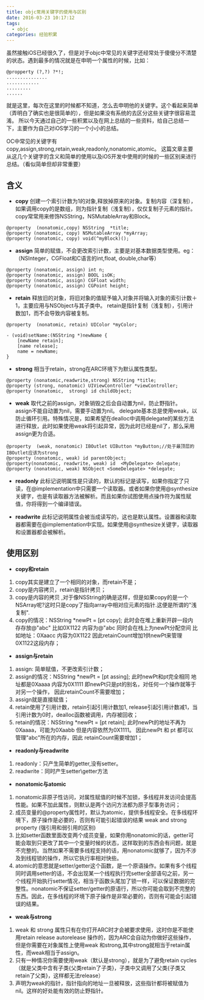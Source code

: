 ```yaml
---
title: objc常用关键字的使用与区别
date: 2016-03-23 10:17:12
tags:
  - objc
categories: 经验积累
---
```


虽然接触iOS已经很久了，但是对于objc中常见的关键字还经常处于傻傻分不清楚的状态。遇到最多的情况就是在申明一个属性的时候，比如：
``` objc
@propperty (?,?) ?*!;
...............
............
.........
......
```
就是这里，每次在这里的时候都不知道，怎么去申明他的关键字。这个看起来简单（弄明白了确实也是很简单的），但是如果没有系统的去区分这些关键字很容易混淆。
所以今天通过自己的一些积累以及在网上总结的一些资料，给自己总结一下，主要作为自己对iOS学习的一个小小的总结。

OC中常见的关键字有copy,assign,strong,retain,weak,readonly,nonatomic,atomic。
这篇文章主要从这几个关键字的含义和简单的使用以及iOS开发中使用的时候的一些区别来进行总结。（看似简单但却非常重要）

<!-- more -->

## 含义
* **copy** 创建一个索引计数为1的对象,释放掉原来的对象。复制内容（深复制），如果调用copy的是数组，则为指针复制（浅复制），仅仅复制子元素的指针。copy常常用来修饰NSString，NSMutableArray和Block。
``` objc
@property  (nonatomic,copy) NSString  *title;
@property (nonatomic, copy) NSMutableArray *myArray;
@property (nonatomic, copy) void(^myBlock)();
```
* **assign** 简单的赋值，不会更改索引计数，主要是对基本数据类型使用。eg：（NSInteger，CGFloat和C语言的int,float, double,char等）
``` objc
@property (nonatomic, assign) int n;
@property (nonatomic, assign) BOOL isOK;
@property (nonatomic, assign) CGFloat width;
@property (nonatomic, assign) CGPoint height;
```
* **retain**
释放旧的对象，将旧对象的值赋予输入对象并将输入对象的索引计数＋1，主要应用与NSObject与其子类中。 retain是指针复制（浅复制），引用计数加1，而不会导致内容被复制。
``` objc
@property  (nonatomic, retain) UIColor *myColor;

- (void)setName:(NSString *)newName {
    [newName retain];
    [name release];  
    name = newName;  
}

```

* **strong**
相当于retain，strong在ARC环境下为默认属性类型。
``` objc
@property (nonatomic,readwrite,strong) NSString *title;
@property (strong, nonatomic) UIViewController *viewController;
@property (nonatomic,  strong) id childObject;
```

* **weak**
取代之前的assign，对象销毁之后会自动置为nil，防止野指针。
assign不能自动置为nil，需要手动置为nil。
delegate基本总是使用weak，以防止循环引用。特殊情况是，如果希望在dealloc中调用delegate的某些方法进行释放，此时如果使用weak将引起异常，因为此时已经是nil了，那么采用assign更为合适。
``` objc
@property  (weak, nonatomic) IBOutlet UIButton *myButton;//处于最顶层的IBOutlet应该为strong
@property (nonatomic, weak) id parentObject;
@property(nonatomic, readwrite, weak) id  <MyDelegate> delegate;
@property (nonatomic, weak) NSObject <SomeDelegate> *delegate;
```

* **readonly**
此标记说明属性是只读的，默认的标记是读写，如果你指定了只读，在@implementation中只需要一个读取器。或者如果你使用@synthesize关键字，也是有读取器方法被解析。而且如果你试图使用点操作符为属性赋值，你将得到一个编译错误。

* **readwrite**
此标记说明属性会被当成读写的，这也是默认属性。设置器和读取器都需要在@implementation中实现。如果使用@synthesize关键字，读取器和设置器都会被解析。

## 使用区别
* **copy和retain**
1. copy其实是建立了一个相同的对象，而retain不是；
2. copy是内容拷贝，retain是指针拷贝；
3. copy是内容的拷贝 ,对于像NSString的确是这样，但是如果copy的是一个NSArray呢?这时只是copy了指向array中相对应元素的指针.这便是所谓的"浅复制".
4. copy的情况：NSString *newPt = [pt copy];
此时会在堆上重新开辟一段内存存放@"abc" 比如0X1122 内容为@"abc 同时会在栈上为newPt分配空间 比如地址：0Xaacc 内容为0X1122 因此retainCount增加1供newPt来管理0X1122这段内存；
* **assign与retain**
1. assign: 简单赋值，不更改索引计数；
2. assign的情况：NSString *newPt = [pt assing];
此时newPt和pt完全相同 地址都是0Xaaaa 内容为0X1111 即newPt只是pt的别名，对任何一个操作就等于对另一个操作， 因此retainCount不需要增加；
3. assign就是直接赋值；
4. retain使用了引用计数，retain引起引用计数加1, release引起引用计数减1，当引用计数为0时，dealloc函数被调用，内存被回收；
5. retain的情况：NSString *newPt = [pt retain];
此时newPt的地址不再为0Xaaaa，可能为0Xaabb 但是内容依然为0X1111。 因此newPt 和 pt 都可以管理"abc"所在的内存，因此 retainCount需要增加1；
* **readonly与readwrite**
1. readonly：只产生简单的getter,没有setter。
2. readwrite：同时产生setter\getter方法
* **nonatomic与atomic**
1. nonatomic非原子性访问，对属性赋值的时候不加锁，多线程并发访问会提高性能。如果不加此属性，则默认是两个访问方法都为原子型事务访问；
2. 成员变量的@property属性时，默认为atomic，提供多线程安全。在多线程环境下，原子操作是必要的，否则有可能引起错误的结果
weak and strong property (强引用和弱引用的区别)
3. 比如setter函数里面改变两个成员变量，如果你用nonatomic的话，getter可能会取到只更改了其中一个变量时候的状态，这样取到的东西会有问题，就是不完整的。当然如果不需要多线程支持的话，用nonatomic就够了，因为不涉及到线程锁的操作，所以它执行率相对快些。
4. atomic的意思就是setter/getter这个函数，是一个原语操作。如果有多个线程同时调用setter的话，不会出现某一个线程执行完setter全部语句之前，另一个线程开始执行setter情况，相当于函数头尾加了锁一样，可以保证数据的完整性。nonatomic不保证setter/getter的原语行，所以你可能会取到不完整的东西。因此，在多线程的环境下原子操作是非常必要的，否则有可能会引起错误的结果。

* **weak与strong**
1. weak 和 strong 属性只有在你打开ARC时才会被要求使用，这时你是不能使用retain release autorelease 操作的，因为ARC会自动为你做好这些操作，但是你需要在对象属性上使用weak 和strong,其中strong就相当于retain属性，而weak相当于assign。
2. 只有一种情况你需要使用weak（默认是strong），就是为了避免retain cycles（就是父类中含有子类{父类retain了子类}，子类中又调用了父类{子类又retain了父类}，这样都无法release）
3. 声明为weak的指针，指针指向的地址一旦被释放，这些指针都将被赋值为nil。这样的好处能有效的防止野指针。